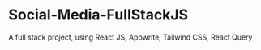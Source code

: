 # Social-Media-FullStackJS
A full stack project, using React JS, Appwrite, Tailwind CSS, React Query
